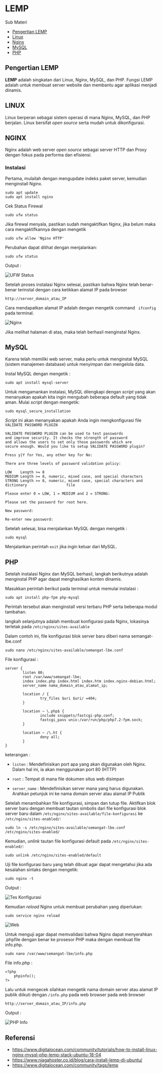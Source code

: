 # LEMP

Sub Materi
- <a href="#pengertian">Pengertian LEMP</a>
- <a href="#linux">Linux </a>
- <a href="#nginx">Nginx </a>
- <a href="#mysql">MySQL </a>
- <a href="#php">PHP </a>

<a id="pengertian"></a>

## Pengertian LEMP
<justify>
<p><b>LEMP</b> adalah singkatan dari Linux, Nginx, MySQL, dan PHP. Fungsi LEMP adalah untuk membuat server website dan membantu agar aplikasi menjadi dinamis.</p>
</justify>

<a id="linux"></a>

## LINUX
<justify>
<p></p>
Linux berperan sebagai sistem operasi di mana Nginx, MySQL, dan PHP berjalan. Linux bersifat <i>open source</i> serta mudah untuk dikonfigurasi.
<p></p>
</justify>

<a id="nginx"></a>

## NGINX
<justify>
<p></p>
Nginx adalah web server <i>open source</i> sebagai server HTTP dan Proxy dengan fokus pada performa dan efisiensi.
<p></p>

### Instalasi
<p></p>
<p>Pertama, mulailah dengan mengupdate indeks paket server, kemudian menginstall Nginx.</p>
<p></p>

    sudo apt update
    sudo apt install nginx

<p>Cek Status Firewal</p>

    sudo ufw status
<p>Jika firewal menyala, pastikan sudah mengaktifkan Nginx, jika belum maka cara mengaktifkannya dengan mengetik</p>

    sudo ufw allow 'Nginx HTTP'
<p>Perubahan dapat dilihat dengan menjalankan:</p>

    sudo ufw status

<p>Output :</p>

![UFW Status](img/ufw.png)
<p>Setelah proses instalasi Nginx selesai, pastikan bahwa Nginx telah benar-benar terinstal dengan cara ketikkan alamat IP pada browser</p>

    http://server_domain_atau_IP

<p>Cara mendapatkan alamat IP adalah dengan mengetik command <code> ifconfig</code> pada terminal.</p>

![Nginx](img/nginx.png)
<p>Jika melihat halaman di atas, maka telah berhasil menginstal Nginx.</p>
</justify>

<a id="mysql"></a>

## MySQL
<justify>
<p></p>
<p>Karena telah memiliki web server, maka perlu untuk menginstal MySQL (sistem manajemen database) untuk menyimpan dan mengelola data.</p>
<p>Instal MySQL dengan mengetik :</p>

    sudo apt install mysql-server

<p>Untuk mengamankan instalasi, MySQL dilengkapi dengan <i>script</i> yang akan menanyakan apakah kita ingin mengubah beberapa default yang tidak aman. Mulai <i>script</i> dengan mengetik:</p>

    sudo mysql_secure_installation

<p><i>Script</i> ini akan menanyakan apakah Anda ingin mengkonfigurasi file <code>VALIDATE PASSWORD PLUGIN</code></p>

    VALIDATE PASSWORD PLUGIN can be used to test passwords
    and improve security. It checks the strength of password
    and allows the users to set only those passwords which are
    secure enough. Would you like to setup VALIDATE PASSWORD plugin?

    Press y|Y for Yes, any other key for No:
<p></p>

    There are three levels of password validation policy:

    LOW    Length >= 8
    MEDIUM Length >= 8, numeric, mixed case, and special characters
    STRONG Length >= 8, numeric, mixed case, special characters and dictionary                  file

    Please enter 0 = LOW, 1 = MEDIUM and 2 = STRONG: 
<p></p>

    Please set the password for root here.

    New password:

    Re-enter new password:

<p>Setelah selesai, bisa menjalankan MySQL dengan mengetik :</p>

    sudo mysql

<p>Menjalankan perintah <code>exit</code> jika ingin keluar dari MySQL.</p>

</justify>

<a id="php"></a>

## PHP
<justify>
<p>Setelah instalasi Nginx dan MySQL berhasil, langkah berikutnya adalah menginstal PHP agar dapat menghasilkan konten dinamis.</p>

<p>Masukkan perintah berikut pada terminal untuk memulai instalasi :</p>

    sudo apt install php-fpm php-mysql

<p>Perintah tersebut akan menginstall versi terbaru PHP serta beberapa modul tambahan.</p>
<p>langkah selanjutnya adalah membuat konfigurasi pada Nginx, lokasinya terletak pada <code>/etc/nginx/sites-available</code></p>
<p>Dalam contoh ini, file konfigurasi blok server baru diberi nama semangat-lbe.conf</p>

    sudo nano /etc/nginx/sites-available/semangat-lbe.conf

<p>File konfigurasi :</p>

    server {
            listen 80;
            root /var/www/semangat-lbe;
            index index.php index.html index.htm index.nginx-debian.html;
            server_name nama_domain_atau_alamat_ip;

            location / {
                    try_files $uri $uri/ =404;
            }

            location ~ \.php$ {
                    include snippets/fastcgi-php.conf;
                    fastcgi_pass unix:/var/run/php/php7.2-fpm.sock;
            }

            location ~ /\.ht {
                    deny all;
            }
    }

keterangan :

- <p><code>listen</code> : Mendefinisikan port apa yang akan digunakan oleh Nginx. Dalam hal ini, ia akan menggunakan port 80 (HTTP)</p> 
- <p><code>root</code> : Tempat di mana file dokumen situs web disimpan</p> 
- <p><code>server_name</code> : Mendefinisikan server mana yang harus digunakan. Arahkan petunjuk ini ke nama domain server atau alamat IP Publik</p> 

<p>Setelah menambahkan file konfigurasi, simpan dan tutup file. Aktifkan blok server baru dengan membuat tautan simbolis dari file konfigurasi blok server baru dalam <code>/etc/nginx/sites-available/file-konfigurasi</code> ke <code>/etc/nginx/sites-enabled/</code>:</p>

    sudo ln -s /etc/nginx/sites-available/semangat-lbe.conf /etc/nginx/sites-enabled/

<p>Kemudian, <i>unlink</i> tautan file konfigurasi default pada <code>/etc/nginx/sites-enabled/</code>:</p>

    sudo unlink /etc/nginx/sites-enabled/default

<p>Uji file konfigurasi baru yang telah dibuat agar dapat mengetahui jika ada kesalahan sintaks dengan mengetik:</p>

    sudo nginx -t

<p>Output :</p>

![Tes Konfigurasi](img/test-conf.png)

<p>Kemudian <i>reload</i> Nginx untuk membuat perubahan yang diperlukan:</p>

    sudo service nginx reload

![Web](img/web.png)

<p>Untuk menguji agar dapat memvalidasi bahwa Nginx dapat menyerahkan .phpfile dengan benar ke prosesor PHP maka dengan membuat file info.php.</p>

    sudo nano /var/www/semangat-lbe/info.php

<p>File info.php :</p>

    <?php
        phpinfo();
    ?>
<p>Lalu untuk mengecek silahkan mengetik nama domain server atau alamat IP publik diikuti dengan <code>/info.php</code> pada web browser pada web browser</p>

    http://server_domain_atau_IP/info.php

<p>Output :</p>

![PHP Info](img/php-info.png)
</justify>

## Referensi
<justify>

- https://www.digitalocean.com/community/tutorials/how-to-install-linux-nginx-mysql-php-lemp-stack-ubuntu-18-04
- https://www.niagahoster.co.id/blog/cara-install-lemp-di-ubuntu/
- https://www.digitalocean.com/community/tags/lemp
</justify>

